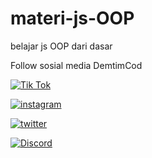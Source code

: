 # materi-js-OOP
belajar js OOP dari dasar


Follow sosial media DemtimCod

[![Tik Tok](https://img.shields.io/badge/tiktok-black?style=for-the-badge&logo=tiktok)](https://tiktok.com/@ceo_demtimcod)

[![instagram](https://img.shields.io/badge/Instagram-black?style=for-the-badge&logo=Instagram)](https://www.instagram.com/ceo_demtimcod/)

[![twitter](https://img.shields.io/badge/Twitter-black?style=for-the-badge&logo=Twitter)](https://twitter.com/CEO_demtimcod?t=osCeVR-JeR0dTQOpgIjvow&s=09)

[![Discord](https://img.shields.io/badge/Discord_comunity-black?style=for-the-badge&logo=Discord)](https://discord.gg/ypHUxJth)
